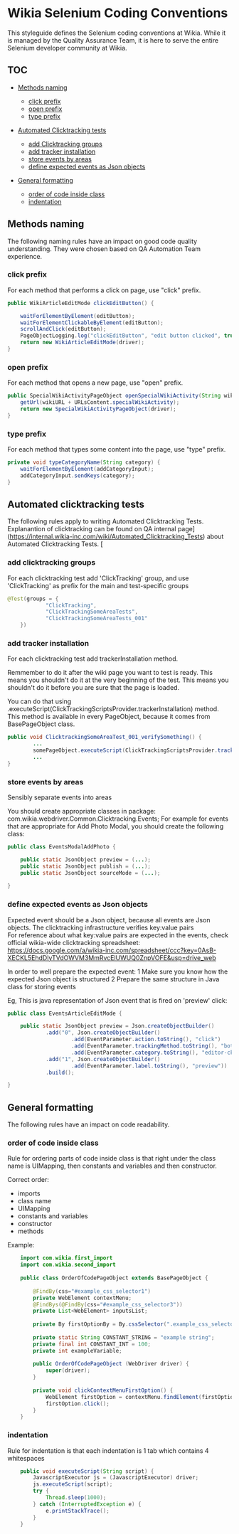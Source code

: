 # Wikia Selenium Coding Conventions

This styleguide defines the Selenium coding conventions at Wikia. While it is managed by the Quality Assurance Team, it is here to serve the entire Selenium developer community at Wikia.

## TOC

* [Methods naming](#methods-naming)
  * [click prefix](#click-prefix)
  * [open prefix](#open-prefix)
  * [type prefix](#type-prefix)

* [Automated Clicktracking tests](#automated-clicktracking-tests)
  * [add Clicktracking groups](#add-clicktracking-groups)
  * [add tracker installation](#add-tracker-installation)
  * [store events by areas](#store-events-by-areas)
  * [define expected events as Json objects](#define-expected-events-as-Json-objects)

* [General formatting](#general-formatting)
  * [order of code inside class](#order-of-code-inside-class)
  * [indentation](#indentation) 

## Methods naming

The following naming rules have an impact on good code quality understanding. They were chosen based on QA Automation Team experience. 

### click prefix

For each method that performs a click on page, use "click" prefix.

```java
public WikiArticleEditMode clickEditButton() {

	waitForElementByElement(editButton);
	waitForElementClickableByElement(editButton);
	scrollAndClick(editButton);
	PageObjectLogging.log("clickEditButton", "edit button clicked", true, driver);
	return new WikiArticleEditMode(driver);
}
```

### open prefix

For each method that opens a new page, use "open" prefix.

```java
public SpecialWikiActivityPageObject openSpecialWikiActivity(String wikiURL) {
	getUrl(wikiURL + URLsContent.specialWikiActivity);
	return new SpecialWikiActivityPageObject(driver);
}
```

### type prefix

For each method that types some content into the page, use "type" prefix.

```java
private void typeCategoryName(String category) {
	waitForElementByElement(addCategoryInput);
	addCategoryInput.sendKeys(category);
}
```

## Automated clicktracking tests

The following rules apply to writing Automated Clicktracking Tests.
Explanantion of clicktracking can be found on QA internal page](https://internal.wikia-inc.com/wiki/Automated_Clicktracking_Tests) about Automated Clicktracking Tests. [

### add clicktracking groups

For each clicktracking test add 'ClickTracking' group, and use 'ClickTracking' as prefix for the main and test-specific groups 

```java
@Test(groups = {
			"ClickTracking",
			"ClickTrackingSomeAreaTests",
			"ClickTrackingSomeAreaTests_001"
	})
```

### add tracker installation

For each clicktracking test add trackerInstallation method. 

Remmember to do it after the wiki page you want to test is ready.
This means you shouldn't do it at the very beginning of the test.
This means you shouldn't do it before you are sure that the page is loaded.

You can do that using .executeScript(ClickTrackingScriptsProvider.trackerInstallation) method. This method is available in every PageObject, because it comes from BasePageObject class.

```java
public void ClicktrackingSomeAreaTest_001_verifySomething() {
		...
		somePageObject.executeScript(ClickTrackingScriptsProvider.trackerInstallation);
		...
}		
```	

### store events by areas

Sensibly separate events into areas  

You should create appropriate classes in package: com.wikia.webdriver.Common.Clicktracking.Events;  For example for events that are appropriate for Add Photo Modal, you should create the following class:

```java
public class EventsModalAddPhoto {

	public static JsonObject preview = (...);
	public static JsonObject publish = (...);
	public static JsonObject sourceMode = (...);
	
}		
```

### define expected events as Json objects

Expected event should be a Json object, because all events are Json objects. The clicktracking infrastructure verifies key:value pairs  
For reference about what key:value pairs are expected in the events, check official wikia-wide clicktracking spreadsheet: https://docs.google.com/a/wikia-inc.com/spreadsheet/ccc?key=0AsB-XECKL5EhdDlyTVdOWVM3MmRvcElUWUQ0ZnpVOFE&usp=drive_web

In order to well prepare the expected event:
1 Make sure you know how the expected Json object is structured 
2 Prepare the same structure in Java class for storing events

Eg, This is java representation of Json event that is fired on 'preview' click:

```java
public class EventsArticleEditMode {

	public static JsonObject preview = Json.createObjectBuilder()
			.add("0", Json.createObjectBuilder()
					.add(EventParameter.action.toString(), "click")
					.add(EventParameter.trackingMethod.toString(), "both")
					.add(EventParameter.category.toString(), "editor-ck"))
			.add("1", Json.createObjectBuilder()
					.add(EventParameter.label.toString(), "preview"))
			.build();

}		
```

## General formatting

The following rules have an impact on code readability.

### order of code inside class

Rule for ordering parts of code inside class is that right under the class name is UIMapping, then constants and variables and then constructor.

Correct order:

* imports
* class name
* UIMapping
* constants and variables
* constructor
* methods

Example:

```java
	import com.wikia.first_import
	import com.wikia.second_import
	
	public class OrderOfCodePageObject extends BasePageObject {
	
		@FindBy(css="#example_css_selector1")
		private WebElement contextMenu;
		@FindBys(@FindBy(css="#example_css_selector3"))
		private List<WebElement> inputsList;
		
		private By firstOptionBy = By.cssSelector(".example_css_selector4");
		
		private static String CONSTANT_STRING = "example string";
		private final int CONSTANT_INT = 100;
		private int exampleVariable;
	
		public OrderOfCodePageObject (WebDriver driver) {
			super(driver);
		}
		
		private void clickContextMenuFirstOption() {
			WebElement firstOption = contextMenu.findElement(firstOptionBy);
			firstOption.click();
		}
	}
```

### indentation

Rule for indentation is that each indentation is 1 tab which contains 4 whitespaces

```java
	public void executeScript(String script) {
		JavascriptExecutor js = (JavascriptExecutor) driver;
		js.executeScript(script);
		try {
			Thread.sleep(1000);
		} catch (InterruptedException e) {
			e.printStackTrace();
		}
	}
```
